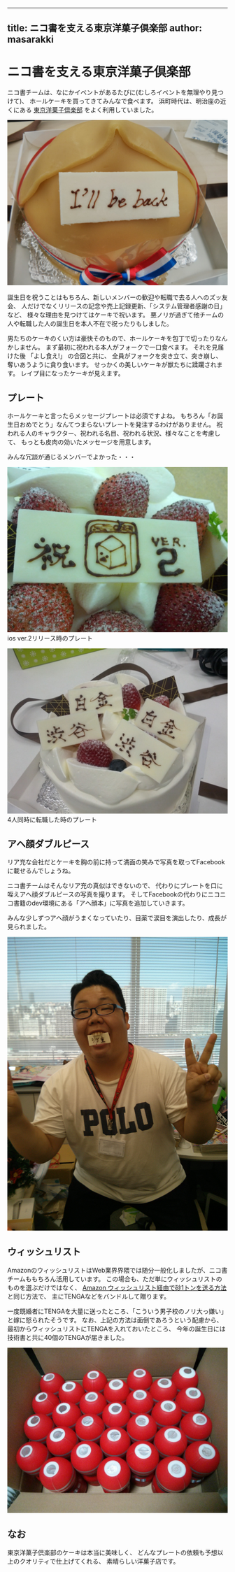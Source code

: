 ----
title: ニコ書を支える東京洋菓子倶楽部
author: masarakki
----

# ニコ書を支える東京洋菓子倶楽部

ニコ書チームは、なにかイベントがあるたびに(むしろイベントを無理やり見つけて)、
ホールケーキを買ってきてみんなで食べます。
浜町時代は、明治座の近くにある [東京洋菓子倶楽部](http://www.yougashi-club.com/) をよく利用していました。

![モンブラン](images/tokyo_yogashi.jpg)

誕生日を祝うことはもちろん、新しいメンバーの歓迎や転職で去る人へのズッ友会、
人だけでなくリリースの記念や売上記録更新、「システム管理者感謝の日」など、
様々な理由を見つけてはケーキで祝います。
悪ノリが過ぎて他チームの人や転職した人の誕生日を本人不在で祝ったりもしました。

男たちのケーキのくい方は豪快そのもので、ホールケーキを包丁で切ったりなんかしません。
まず最初に祝われる本人がフォークで一口食べます。
それを見届けた後 「よし食え!」 の合図と共に、
全員がフォークを突き立て、突き崩し、奪いあうように貪り食います。
せっかくの美しいケーキが獣たちに蹂躙されます。
レイプ目になったケーキが見えます。

## プレート

ホールケーキと言ったらメッセージプレートは必須ですよね。
もちろん「お誕生日おめでとう」なんてつまらないプレートを発注するわけがありません。
祝われる人のキャラクター、祝われる名目、祝われる状況、様々なことを考慮して、
もっとも皮肉の効いたメッセージを用意します。

みんな冗談が通じるメンバーでよかった・・・

![ver2](images/cake_ver2.jpg)
ios ver.2リリース時のプレート

![4人](images/cake_4.jpg)
4人同時に転職した時のプレート



## アヘ顔ダブルピース

リア充な会社だとケーキを胸の前に持って満面の笑みで写真を取ってFacebookに載せるんでしょうね。

ニコ書チームはそんなリア充の真似はできないので、
代わりにプレートを口に咥えアヘ顔ダブルピースの写真を撮ります。
そしてFacebookの代わりにニコニコ書籍のdev環境にある「アヘ顔本」に写真を追加していきます。

みんな少しずつアヘ顔がうまくなっていたり、目薬で涙目を演出したり、成長が見られました。

![takizawa](images/ahegao_takizawa.jpg)

## ウィッシュリスト

AmazonのウィッシュリストはWeb業界界隈では随分一般化しましたが、ニコ書チームももちろん活用しています。
この場合も、ただ単にウィッシュリストのものを選ぶだけではなく、
[Amazon ウィッシュリスト経由で砂1トンを送る方法](http://data-ssig33.tripod.com/84.html) と同じ方法で、
主にTENGAなどをバンドルして贈ります。

一度既婚者にTENGAを大量に送ったところ、「こういう男子校のノリ大っ嫌い」と嫁に怒られたそうです。
なお、上記の方法は面倒であろうという配慮から、
最初からウィッシュリストにTENGAを入れておいたところ、
今年の誕生日には技術書と共に40個のTENGAが届きました。

![tenga](images/birthday_tenga.jpg)

## なお

東京洋菓子倶楽部のケーキは本当に美味しく、
どんなプレートの依頼も予想以上のクオリティで仕上げてくれる、
素晴らしい洋菓子店です。

